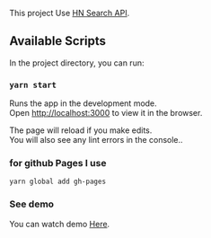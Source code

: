 This project Use  [HN Search API](https://hn.algolia.com/api).

## Available Scripts

In the project directory, you can run:

### `yarn start`

Runs the app in the development mode.<br />
Open [http://localhost:3000](http://localhost:3000) to view it in the browser.

The page will reload if you make edits.<br />
You will also see any lint errors in the console..


### for github Pages I use 
```
yarn global add gh-pages
```

### See demo 

You can watch demo [Here](https://jasonjafari.com/hacker-news-react/).

